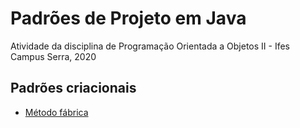 # Padrões de Projeto em Java

Atividade da disciplina de Programação Orientada a Objetos II - Ifes Campus Serra, 2020

## <a name="sumario"></a> Padrões criacionais

+ [Método fábrica](src/padraodeprojeto/criacao/metodofabrica)
